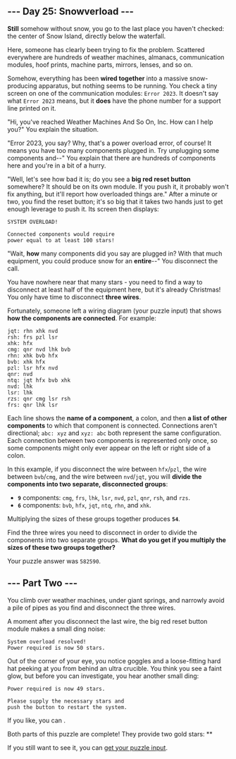\--- Day 25: Snowverload ---
----------------------------

**Still** somehow without snow, you go to the last place you haven't checked: the center of Snow Island, directly below the waterfall.

Here, someone has clearly been trying to fix the problem. Scattered everywhere are hundreds of weather machines, almanacs, communication modules, hoof prints, machine parts, mirrors, lenses, and so on.

Somehow, everything has been **wired together** into a massive snow-producing apparatus, but nothing seems to be running. You check a tiny screen on one of the communication modules: `Error 2023`. It doesn't say what `Error 2023` means, but it **does** have the phone number for a support line printed on it.

"Hi, you've reached Weather Machines And So On, Inc. How can I help you?" You explain the situation.

"Error 2023, you say? Why, that's a power overload error, of course! It means you have too many components plugged in. Try unplugging some components and--" You explain that there are hundreds of components here and you're in a bit of a hurry.

"Well, let's see how bad it is; do you see a **big red reset button** somewhere? It should be on its own module. If you push it, it probably won't fix anything, but it'll report how overloaded things are." After a minute or two, you find the reset button; it's so big that it takes two hands just to get enough leverage to push it. Its screen then displays:

    SYSTEM OVERLOAD!

    Connected components would require
    power equal to at least 100 stars!


"Wait, **how** many components did you say are plugged in? With that much equipment, you could produce snow for an **entire**\--" You disconnect the call.

You have nowhere near that many stars - you need to find a way to disconnect at least half of the equipment here, but it's already Christmas! You only have time to disconnect **three wires**.

Fortunately, someone left a wiring diagram (your puzzle input) that shows **how the components are connected**. For example:

    jqt: rhn xhk nvd
    rsh: frs pzl lsr
    xhk: hfx
    cmg: qnr nvd lhk bvb
    rhn: xhk bvb hfx
    bvb: xhk hfx
    pzl: lsr hfx nvd
    qnr: nvd
    ntq: jqt hfx bvb xhk
    nvd: lhk
    lsr: lhk
    rzs: qnr cmg lsr rsh
    frs: qnr lhk lsr


Each line shows the **name of a component**, a colon, and then **a list of other components** to which that component is connected. Connections aren't directional; `abc: xyz` and `xyz: abc` both represent the same configuration. Each connection between two components is represented only once, so some components might only ever appear on the left or right side of a colon.

In this example, if you disconnect the wire between `hfx`/`pzl`, the wire between `bvb`/`cmg`, and the wire between `nvd`/`jqt`, you will **divide the components into two separate, disconnected groups**:

*   **`9`** components: `cmg`, `frs`, `lhk`, `lsr`, `nvd`, `pzl`, `qnr`, `rsh`, and `rzs`.
*   **`6`** components: `bvb`, `hfx`, `jqt`, `ntq`, `rhn`, and `xhk`.

Multiplying the sizes of these groups together produces **`54`**.

Find the three wires you need to disconnect in order to divide the components into two separate groups. **What do you get if you multiply the sizes of these two groups together?**

Your puzzle answer was `582590`.

\--- Part Two ---
-----------------

You climb over weather machines, under giant springs, and narrowly avoid a pile of pipes as you find and disconnect the three wires.

A moment after you disconnect the last wire, the big red reset button module makes a small ding noise:

    System overload resolved!
    Power required is now 50 stars.


Out of the corner of your eye, you notice goggles and a loose-fitting hard hat peeking at you from behind an ultra crucible. You think you see a faint glow, but before you can investigate, you hear another small ding:

    Power required is now 49 stars.

    Please supply the necessary stars and
    push the button to restart the system.


If you like, you can .

Both parts of this puzzle are complete! They provide two gold stars: \*\*

If you still want to see it, you can [get your puzzle input](../25/input).
